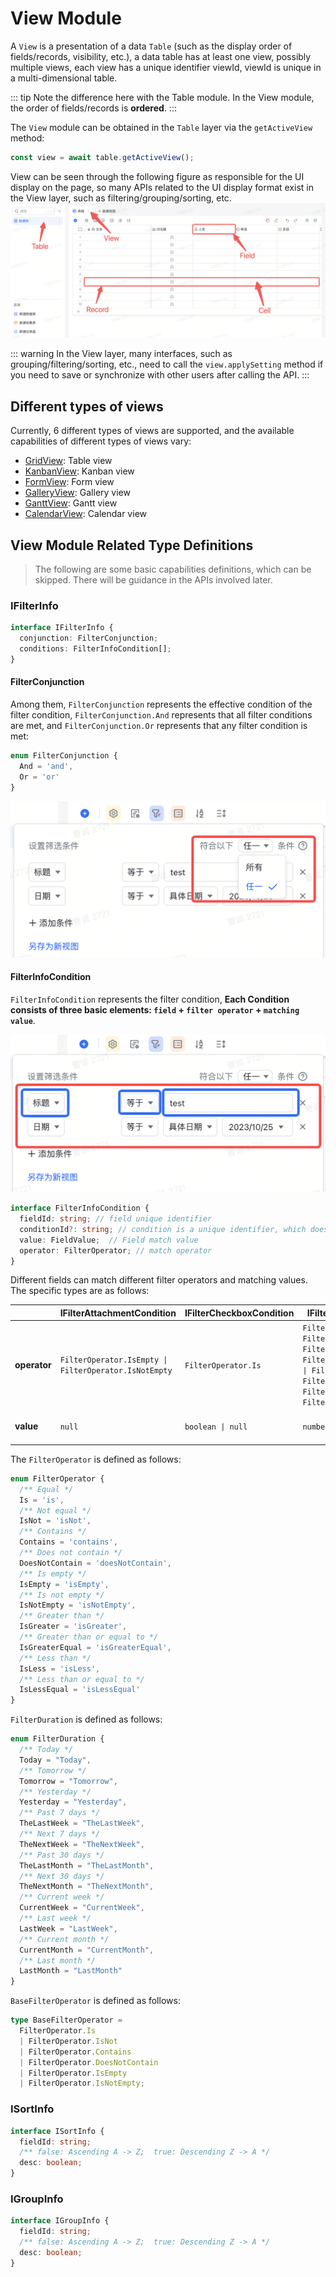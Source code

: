 # View Module

A `View` is a presentation of a data `Table` (such as the display order of fields/records, visibility, etc.), a data table has at least one view, possibly multiple views, each view has a unique identifier viewId, viewId is unique in a multi-dimensional table.

::: tip
Note the difference here with the Table module. In the View module, the order of fields/records is **ordered**.
:::

The `View` module can be obtained in the `Table` layer via the `getActiveView` method:

```typescript
const view = await table.getActiveView();
```

View can be seen through the following figure as responsible for the UI display on the page, so many APIs related to the UI display format exist in the View layer, such as filtering/grouping/sorting, etc.
![](../../image/module-name.png)

::: warning
In the View layer, many interfaces, such as grouping/filtering/sorting, etc., need to call the `view.applySetting` method if you need to save or synchronize with other users after calling the API.
:::

## Different types of views
Currently, 6 different types of views are supported, and the available capabilities of different types of views vary:

- [GridView](./view/grid.md): Table view
- [KanbanView](./view/kanban.md): Kanban view
- [FormView](./view/form.md): Form view
- [GalleryView](./view/gallery.md): Gallery view
- [GanttView](./view/gantt.md): Gantt view
- [CalendarView](./view/calendar.md): Calendar view


## View Module Related Type Definitions

> The following are some basic capabilities definitions, which can be skipped. There will be guidance in the APIs involved later.

### IFilterInfo

```typescript
interface IFilterInfo {
  conjunction: FilterConjunction;
  conditions: FilterInfoCondition[];
}
```

#### FilterConjunction

Among them, `FilterConjunction` represents the effective condition of the filter condition, `FilterConjunction.And` represents that all filter conditions are met, and `FilterConjunction.Or` represents that any filter condition is met:

```typescript
enum FilterConjunction {
  And = 'and',
  Or = 'or'
}
```

![](../../image/filter-conjunction.png)

#### FilterInfoCondition

`FilterInfoCondition` represents the filter condition, **Each Condition consists of three basic elements: `field` + `filter operator` + `matching value`**.

![](../../image/filter-conditions.png)

```typescript
interface FilterInfoCondition {
  fieldId: string; // field unique identifier
  conditionId?: string; // condition is a unique identifier, which does not need to be passed in when adding a new one.
  value: FieldValue;  // Field match value
  operator: FilterOperator; // match operator
}
```

Different fields can match different filter operators and matching values. The specific types are as follows:

|              | IFilterAttachmentCondition                            | IFilterCheckboxCondition | IFilterAutoNumberCondition                                                                                                                                                                                              | IFilterDateTimeCondition                                                                                                        | IFilterCreatedTimeCondition                                                                                                     | IFilterModifiedTimeCondition                                                                                                     | IFilterUserCondition | IFilterCreatedUserCondition | IFilterModifiedUserCondition | IFilterDuplexLinkCondition | IFilterSingleLinkCondition | IFilterFormulaCondition | IFilterGroupChatCondition | IFilterLocationCondition | IFilterLookupCondition | IFilterMultiSelectCondition  | IFilterSingleSelectCondition                                                                                                                                   | IFilterPhoneCondition | IFilterTextCondition | IFilterNumberCondition                                                                                                                                                                                                 | IFilterUrlCondition  | IFilterCurrencyCondition                                                                                                                                                                                               | IFilterBarcodeCondition | IFilterProgressCondition                                                                                                                                                                                               | IFilterRatingCondition                                                                                                                                                                                                 |
| ------------ | ----------------------------------------------------- | ------------------------ | ----------------------------------------------------------------------------------------------------------------------------------------------------------------------------------------------------------------------- | ------------------------------------------------------------------------------------------------------------------------------- | ------------------------------------------------------------------------------------------------------------------------------- | -------------------------------------------------------------------------------------------------------------------------------- | -------------------- | --------------------------- | ---------------------------- | -------------------------- | -------------------------- | ----------------------- | ------------------------- | ------------------------ | ---------------------- | ---------------------------- | -------------------------------------------------------------------------------------------------------------------------------------------------------------- | --------------------- | -------------------- | ---------------------------------------------------------------------------------------------------------------------------------------------------------------------------------------------------------------------- | -------------------- | ---------------------------------------------------------------------------------------------------------------------------------------------------------------------------------------------------------------------- | ----------------------- | ---------------------------------------------------------------------------------------------------------------------------------------------------------------------------------------------------------------------- | ---------------------------------------------------------------------------------------------------------------------------------------------------------------------------------------------------------------------- |
| **operator** | `FilterOperator.IsEmpty \| FilterOperator.IsNotEmpty` | `FilterOperator.Is`      | `FilterOperator.Is \| FilterOperator.IsNot \| FilterOperator.IsGreater \| FilterOperator.IsGreaterEqual \| FilterOperator.IsLess \| FilterOperator.IsLessEqual \| FilterOperator.IsEmpty \| FilterOperator.IsNotEmpty;` | `FilterOperator.Is \| FilterOperator.IsGreater \| FilterOperator.IsLess \| FilterOperator.IsEmpty \| FilterOperator.IsNotEmpty` | `FilterOperator.Is \| FilterOperator.IsGreater \| FilterOperator.IsLess \| FilterOperator.IsEmpty \| FilterOperator.IsNotEmpty` | `FilterOperator.Is  \| FilterOperator.IsGreater \| FilterOperator.IsLess \| FilterOperator.IsEmpty \| FilterOperator.IsNotEmpty` | `BaseFilterOperator` | `BaseFilterOperator`        | `BaseFilterOperator`         | `BaseFilterOperator`       | `BaseFilterOperator`       | `FilterOperator`        | `BaseFilterOperator`      | `BaseFilterOperator`     | `FilterOperator`       | `BaseFilterOperator`         | `FilterOperator.Is \| FilterOperator.IsNot \| FilterOperator.Contains \| FilterOperator.DoesNotContain \| FilterOperator.IsEmpty \| FilterOperator.IsNotEmpty` | `BaseFilterOperator`  | `BaseFilterOperator` | `FilterOperator.Is \| FilterOperator.IsNot \| FilterOperator.IsGreater \| FilterOperator.IsGreaterEqual \| FilterOperator.IsLess \| FilterOperator.IsLessEqual \| FilterOperator.IsEmpty \| FilterOperator.IsNotEmpty` | `BaseFilterOperator` | `FilterOperator.Is \| FilterOperator.IsNot \| FilterOperator.IsGreater \| FilterOperator.IsGreaterEqual \| FilterOperator.IsLess \| FilterOperator.IsLessEqual \| FilterOperator.IsEmpty \| FilterOperator.IsNotEmpty` | `BaseFilterOperator`    | `FilterOperator.Is \| FilterOperator.IsNot \| FilterOperator.IsGreater \| FilterOperator.IsGreaterEqual \| FilterOperator.IsLess \| FilterOperator.IsLessEqual \| FilterOperator.IsEmpty \| FilterOperator.IsNotEmpty` | `FilterOperator.Is \| FilterOperator.IsNot \| FilterOperator.IsGreater \| FilterOperator.IsGreaterEqual \| FilterOperator.IsLess \| FilterOperator.IsLessEqual \| FilterOperator.IsEmpty \| FilterOperator.IsNotEmpty` |
| **value**    | `null `                                               | `boolean \| null`        | `number \| null`                                                                                                                                                                                                        | `IFilterDateTimeValue = number \| FilterDuration  \| null`                                                                      | `number \| FilterDuration \| null`                                                                                              | `number \| FilterDuration \| null`                                                                                               | `string[] \| null`   | `string[] \| null`          | `string[] \| null`           | `string[] \| null`         | `string[] \| null`         | `IFilterAll`            | `string[] \| null`        | `string \| null`         | `IFilterAll`           | `string[] \| null \| string` | `string[] \| string`                                                                                                                                           | `string \| null`      | `string \| null`     | `number \| null`                                                                                                                                                                                                       | `string \| null`     | `number \| null`                                                                                                                                                                                                       | `string \| null`        | `number \| null`                                                                                                                                                                                                       | `number \| null`                                                                                                                                                                                                       |

The `FilterOperator` is defined as follows:

```typescript
enum FilterOperator {
  /** Equal */
  Is = 'is',
  /** Not equal */
  IsNot = 'isNot',
  /** Contains */
  Contains = 'contains',
  /** Does not contain */
  DoesNotContain = 'doesNotContain',
  /** Is empty */
  IsEmpty = 'isEmpty',
  /** Is not empty */
  IsNotEmpty = 'isNotEmpty',
  /** Greater than */
  IsGreater = 'isGreater',
  /** Greater than or equal to */
  IsGreaterEqual = 'isGreaterEqual',
  /** Less than */
  IsLess = 'isLess',
  /** Less than or equal to */
  IsLessEqual = 'isLessEqual'
}
```

`FilterDuration` is defined as follows:

```typescript
enum FilterDuration {
  /** Today */
  Today = "Today",
  /** Tomorrow */
  Tomorrow = "Tomorrow",
  /** Yesterday */
  Yesterday = "Yesterday",
  /** Past 7 days */
  TheLastWeek = "TheLastWeek",
  /** Next 7 days */
  TheNextWeek = "TheNextWeek",
  /** Past 30 days */
  TheLastMonth = "TheLastMonth",
  /** Next 30 days */
  TheNextMonth = "TheNextMonth",
  /** Current week */
  CurrentWeek = "CurrentWeek",
  /** Last week */
  LastWeek = "LastWeek",
  /** Current month */
  CurrentMonth = "CurrentMonth",
  /** Last month */
  LastMonth = "LastMonth"
}
```

`BaseFilterOperator` is defined as follows:

```typescript
type BaseFilterOperator =
  FilterOperator.Is
  | FilterOperator.IsNot
  | FilterOperator.Contains
  | FilterOperator.DoesNotContain
  | FilterOperator.IsEmpty
  | FilterOperator.IsNotEmpty;
```

### ISortInfo

```typescript
interface ISortInfo {
  fieldId: string;
  /** false: Ascending A -> Z;  true: Descending Z -> A */
  desc: boolean;
}
```

### IGroupInfo

```typescript
interface IGroupInfo {
  fieldId: string;
  /** false: Ascending A -> Z;  true: Descending Z -> A */
  desc: boolean;
}
```